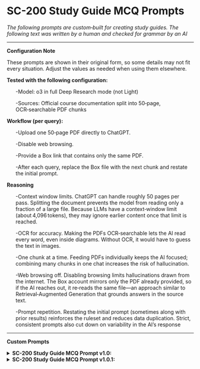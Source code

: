 <h1> SC-200 Study Guide MCQ Prompts </h1>

<i>The following prompts are custom‑built for creating study guides. The following text was written by a human and checked for grammar by an AI</i>
<hr>

**Configuration Note**

These prompts are shown in their original form, so some details may not fit every situation. Adjust the values as needed when using them elsewhere.

**Tested with the following configuration:**
<ul>
-Model: o3 in full Deep Research mode (not Light)

-Sources: Official course documentation split into 50‑page, OCR‑searchable PDF chunks
</ul>

**Workflow (per query):**

<ul>
-Upload one 50‑page PDF directly to ChatGPT.
</ul>
<ul>
-Disable web browsing.
</ul>
<ul>
-Provide a Box link that contains only the same PDF.
</ul>
<ul>
-After each query, replace the Box file with the next chunk and restate the initial prompt.
</ul>

**Reasoning**
<ul>
-Context window limits. ChatGPT can handle roughly 50 pages per pass. Splitting the document prevents the model from reading only a fraction of a large file. Because LLMs have a context‑window limit (about 4,096 tokens), they may ignore earlier content once that limit is reached.

-OCR for accuracy. Making the PDFs OCR‑searchable lets the AI read every word, even inside diagrams. Without OCR, it would have to guess the text in images.

-One chunk at a time. Feeding PDFs individually keeps the AI focused; combining many chunks in one chat increases the risk of hallucination.

-Web browsing off. Disabling browsing limits hallucinations drawn from the internet. The Box account mirrors only the PDF already provided, so if the AI reaches out, it re‑reads the same file—an approach similar to Retrieval‑Augmented Generation that grounds answers in the source text.

-Prompt repetition. Restating the initial prompt (sometimes along with prior results) reinforces the ruleset and reduces data duplication. Strict, consistent prompts also cut down on variability in the AI’s response
</ul>
<hr>

**Custom Prompts**
<details>
<summary><strong>SC-200 Study Guide MCQ Prompt v1.0:</strong></summary>

This prompt works best when given the official coursework and study guides from Microsoft:
   
This prompt is grounded in metacognitive learning principles, including Bloom’s taxonomy. Its goal is to craft scenario‑based, multiple‑choice questions that push students to make sound logical decisions in varied contexts. It also aims to curb hallucinations and avoid predictable answer patterns for example, preventing the longest option from always being correct or the answers from lining up as A‑A‑A‑A. Finally, be sure to verify that every answer is accurate and that no obvious pattern gives it away without reading the question.

<hr>

ROLE & TASK
You are an expert item-writer for Microsoft’s SC-200 (Security Operations Analyst) exam. Create multiple-choice questions (MCQs) that follow EVERY rule below.

GLOBAL FLAGS  (integer, default 0) — treat as bit field; add values to combine.
  • 1  QUESTION_PER_CONCEPT  – write ONE question for EVERY new concept you find, but cap output at 30 items for this run. 
  • 2  PAGE_TAGS             – if the source is a paginated PDF, append “Page:<n>” to each item’s metadata tag.
  • 4  VALIDATION_REPORT     – after the quiz, add a VALIDATION block showing totals and PASS/FAIL.
  • 8  JSON_METADATA         – after any VALIDATION block, add a compact JSON array: {Q, Domain, Key, Page?}.
  • 16 TOKEN_EFFICIENT       – keep stems under 70 words.

RUN SIZE
• Produce **≤ 30 items** each run.  
• Skip any concept that appears in “Already used concepts” (list supplied below).  
• If you exhaust new concepts before 30 items, stop early.

CONTENT RULES
1. Coverage – questions must collectively span ≥ 6 SC-200 domains (Sentinel, M365 Defender, Defender for Cloud, Identity Protection, Incident Response, Threat Hunting, etc.).  
2. Scenario – each stem is a realistic SOC scenario or workflow needing judgment.  
3. Bloom’s Level – target **Analyze/Evaluate**; avoid simple recall.  
4. Stem Style – one clear issue per stem, phrased positively, ends with “?”.  
5. Options – four choices A–D; one correct, three plausible distractors.  
   • Options parallel in grammar, length spread ≤ 10 characters, no “All/None”.  
   • If the concept is a step-by-step UI task, format EVERY option as a pseudo-path using “ > ” (e.g., “Menu > Settings > Subscriptions”).  
6. Difficulty – aim for p-value 0.30–0.60 and point-biserial ≥ 0.25.  
7. Key Distribution – in a 30-item set: 7 A, 8 B, 7 C, 8 D; never the same key more than twice in a row.  
8. Template – use exactly this layout for each item:

   Q<n>. <Stem> [Domain: <Primary>[, Secondary: <Optional>][, Page:<n>]]
   A. <Option A>
   B. <Option B>
   C. <Option C>
   D. <Option D>
   Correct Answer: <A-D>

9. Technical Accuracy – align with current Microsoft guidance.  
10. Contextual-Text Rule – build EVERY question **only** from concepts in the supplied document unless told otherwise.

INPUT FORMAT
<<BEGIN DOCUMENT>>
{insert SC-200 text chunk here}
<<END DOCUMENT>>

Already used concepts (do NOT reuse): {comma-separated list, may be empty}

OUTPUT
Return ONLY the quiz in the template above.  
If Flag 4 set, append VALIDATION block.  
If Flag 8 set, append JSON_METADATA block after any VALIDATION block.  
No markdown or extra commentary.  
Verify all rules before final output.

</details>

</hr>

<details>
   
<summary><strong>SC-200 Study Guide MCQ Prompt v1.0.1:</strong></summary>

  
The following prompt is an improvement on the last. I found that when using the original, there were several issues with consistency as well as adherence to Bloom's Taxonomy. To rectify this, the query has been adjusted by providing research studies and peer-reviewed data in reference to the usage of Bloom's Taxonomy, as well as leading research papers on Machine Learning and Prompt Engineering. This was done with the intention of creating more depth-based rule systems that will better allow the prompt to create more challenging and consistent outputs, particularly in the context of pattern visual recognition. This aims to mitigate any visually identifiable trends that could blindly indicate the answer without having to engage with the content of the generated question.

</details>

